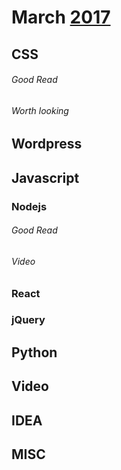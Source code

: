 # March [2017]
[2017]: https://github.com/gistnoor/Links/tree/master/Year

## CSS

###### Good Read

###### Worth looking

## Wordpress

## Javascript

### Nodejs

###### Good Read

###### Video

### React


### jQuery


## Python


## Video

## IDEA


## MISC
